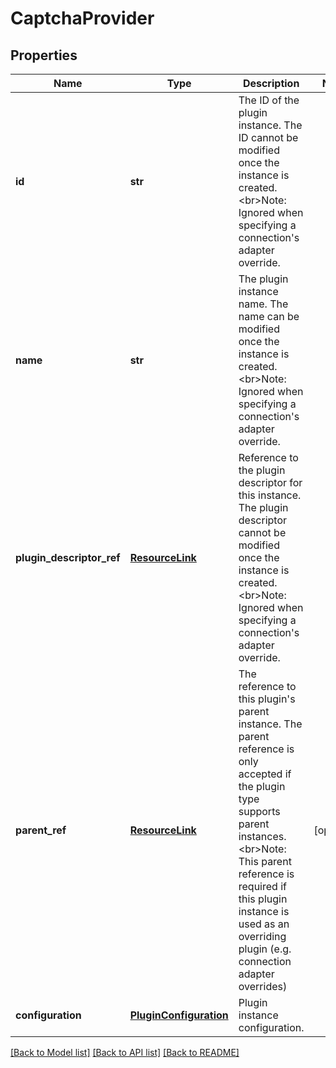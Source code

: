 # CaptchaProvider

## Properties
Name | Type | Description | Notes
------------ | ------------- | ------------- | -------------
**id** | **str** | The ID of the plugin instance. The ID cannot be modified once the instance is created.&lt;br&gt;Note: Ignored when specifying a connection&#39;s adapter override. | 
**name** | **str** | The plugin instance name. The name can be modified once the instance is created.&lt;br&gt;Note: Ignored when specifying a connection&#39;s adapter override. | 
**plugin_descriptor_ref** | [**ResourceLink**](ResourceLink.md) | Reference to the plugin descriptor for this instance. The plugin descriptor cannot be modified once the instance is created.&lt;br&gt;Note: Ignored when specifying a connection&#39;s adapter override. | 
**parent_ref** | [**ResourceLink**](ResourceLink.md) | The reference to this plugin&#39;s parent instance. The parent reference is only accepted if the plugin type supports parent instances.&lt;br&gt;Note: This parent reference is required if this plugin instance is used as an overriding plugin (e.g. connection adapter overrides) | [optional] 
**configuration** | [**PluginConfiguration**](PluginConfiguration.md) | Plugin instance configuration. | 

[[Back to Model list]](../README.md#documentation-for-models) [[Back to API list]](../README.md#documentation-for-api-endpoints) [[Back to README]](../README.md)


